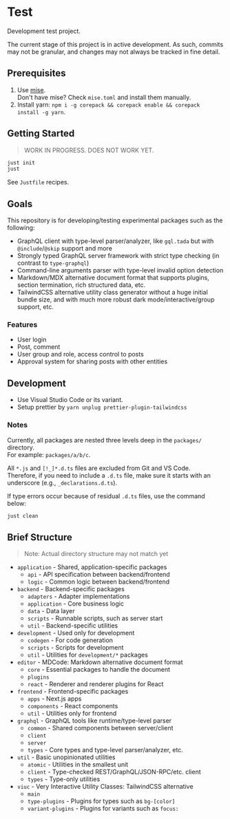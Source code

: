 # Test

Development test project.

The current stage of this project is in active development. As such, commits may not be granular, and changes may not always be tracked in fine detail.

## Prerequisites

1. Use [mise](https://mise.jdx.dev).  
    Don't have mise? Check `mise.toml` and install them manually.
2. Install yarn: `npm i -g corepack && corepack enable && corepack install -g yarn`.

## Getting Started

> WORK IN PROGRESS. DOES NOT WORK YET.

```sh
just init
just
```

See `Justfile` recipes.

## Goals

This repository is for developing/testing experimental packages such as the following:

- GraphQL client with type-level parser/analyzer, like `gql.tada` but with `@include`/`@skip` support and more
- Strongly typed GraphQL server framework with strict type checking (in contrast to `type-graphql`)
- Command-line arguments parser with type-level invalid option detection
- Markdown/MDX alternative document format that supports plugins, section termination, rich structured data, etc.
- TailwindCSS alternative utility class generator without a huge initial bundle size, and with much more robust dark mode/interactive/group support, etc.

### Features

- User login
- Post, comment
- User group and role, access control to posts
- Approval system for sharing posts with other entities

## Development

- Use Visual Studio Code or its variant.
- Setup prettier by `yarn unplug prettier-plugin-tailwindcss`

### Notes

Currently, all packages are nested three levels deep in the `packages/` directory.  
For example: `packages/a/b/c`.

All `*.js` and `[!_]*.d.ts` files are excluded from Git and VS Code.  
Therefore, if you need to include a `.d.ts` file, make sure it starts with an underscore (e.g., `_declarations.d.ts`).

If type errors occur because of residual `.d.ts` files, use the command below:

```sh
just clean
```

## Brief Structure

> Note: Actual directory structure may not match yet

- `application` - Shared, application-specific packages
  - `api` - API specification between backend/frontend
  - `logic` - Common logic between backend/frontend
- `backend` - Backend-specific packages
  - `adapters` - Adapter implementations
  - `application` - Core business logic
  - `data` - Data layer
  - `scripts` - Runnable scripts, such as server start
  - `util` - Backend-specific utilities
- `development` - Used only for development
  - `codegen` - For code generation
  - `scripts` - Scripts for development
  - `util` - Utilities for `development/*` packages
- `editor` - MDCode: Markdown alternative document format
  - `core` - Essential packages to handle the document
  - `plugins`
  - `react` - Renderer and renderer plugins for React
- `frontend` - Frontend-specific packages
  - `apps` - Next.js apps
  - `components` - React components
  - `util` - Utilities only for frontend
- `graphql` - GraphQL tools like runtime/type-level parser
  - `common` - Shared components between server/client
  - `client`
  - `server`
  - `types` - Core types and type-level parser/analyzer, etc.
- `util` - Basic unopinionated utilities
  - `atomic` - Utilities in the smallest unit
  - `client` - Type-checked REST/GraphQL/JSON-RPC/etc. client
  - `types` - Type-only utilities
- `viuc` - Very Interactive Utility Classes: TailwindCSS alternative
  - `main`
  - `type-plugins` - Plugins for types such as `bg-[color]`
  - `variant-plugins` - Plugins for variants such as `focus:`
